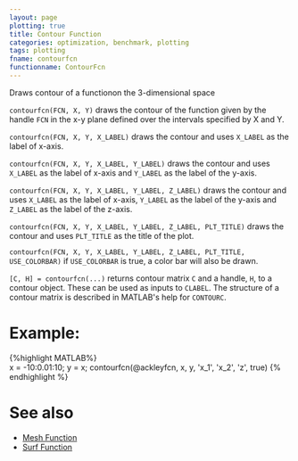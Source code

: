 ```yaml
---
layout: page
plotting: true
title: Contour Function
categories: optimization, benchmark, plotting
tags: plotting 
fname: contourfcn
functionname: ContourFcn
---
```

Draws contour of a functionon the 3-dimensional space

`contourfcn(FCN, X, Y)` draws the contour of the function given by the 
handle `FCN` in the x-y plane defined over the intervals specified by X 
and Y.

`contourfcn(FCN, X, Y, X_LABEL)` draws the contour and uses `X_LABEL` as the 
label of x-axis.

`contourfcn(FCN, X, Y, X_LABEL, Y_LABEL)` draws the contour and uses 
`X_LABEL` as the label of x-axis and `Y_LABEL` as the label of the y-axis.

`contourfcn(FCN, X, Y, X_LABEL, Y_LABEL, Z_LABEL)` draws the contour and 
uses `X_LABEL` as the label of x-axis, `Y_LABEL` as the label of the y-axis 
and `Z_LABEL` as the label of the z-axis.

`contourfcn(FCN, X, Y, X_LABEL, Y_LABEL, Z_LABEL, PLT_TITLE)` draws the contour and uses `PLT_TITLE` as the title of the plot. 

`contourfcn(FCN, X, Y, X_LABEL, Y_LABEL, Z_LABEL, PLT_TITLE, USE_COLORBAR)`
if `USE_COLORBAR` is true, a color bar will also be drawn. 

`[C, H] = contourfcn(...)` returns contour matrix `C` and a handle, `H`, to
a contour object. These can be used as inputs to `CLABEL`. The structure of 
a contour matrix is described in MATLAB's help for `CONTOURC`.

# Example: 
{%highlight MATLAB%}   
  x = -10:0.01:10;
  y = x; 
  contourfcn(@ackleyfcn, x, y, 'x_1', 'x_2', 'z', true)
{% endhighlight %}

# See also 
* [Mesh Function]({{site.baseurl}}/benchmarkfcns/meshfcn)
* [Surf Function]({{site.baseurl}}/benchmarkfcns/surffcn)
